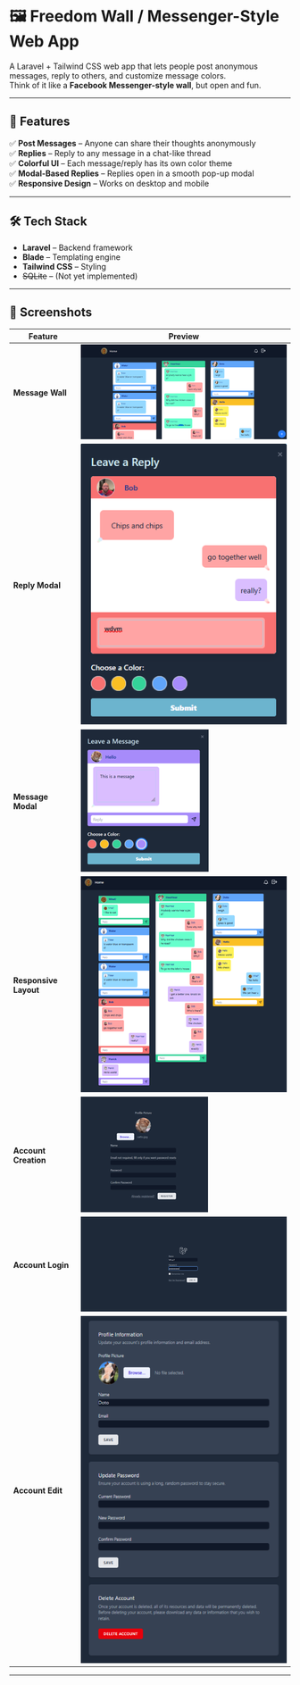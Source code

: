 # 🖼 Freedom Wall / Messenger-Style Web App

A Laravel + Tailwind CSS web app that lets people post anonymous messages, reply to others, and customize message colors.  
Think of it like a **Facebook Messenger-style wall**, but open and fun.

---

## 🚀 Features

✅ **Post Messages** – Anyone can share their thoughts anonymously  
✅ **Replies** – Reply to any message in a chat-like thread  
✅ **Colorful UI** – Each message/reply has its own color theme  
✅ **Modal-Based Replies** – Replies open in a smooth pop-up modal  
✅ **Responsive Design** – Works on desktop and mobile  

---

## 🛠 Tech Stack

- **Laravel** – Backend framework
- **Blade** – Templating engine
- **Tailwind CSS** – Styling
- ~~SQLite~~ – (Not yet implemented)

---

## 📸 Screenshots

| Feature | Preview |
|--------|---------|
| **Message Wall** | ![Message Wall](screenshots/message-display.png) |
| **Reply Modal** | ![Reply Modal](screenshots/message-reply.png) |
| **Message Modal** | ![Message Modal](screenshots/message-creation.png) |
| **Responsive Layout** | ![Responsive Layout](screenshots/layout-flexibility.png) |
| **Account Creation** | ![Account Creation](screenshots/account-registration.png) |
| **Account Login** | ![Account Login](screenshots/account-login.png) |
| **Account Edit** | ![Account Edit](screenshots/account-edit.png) |

---

